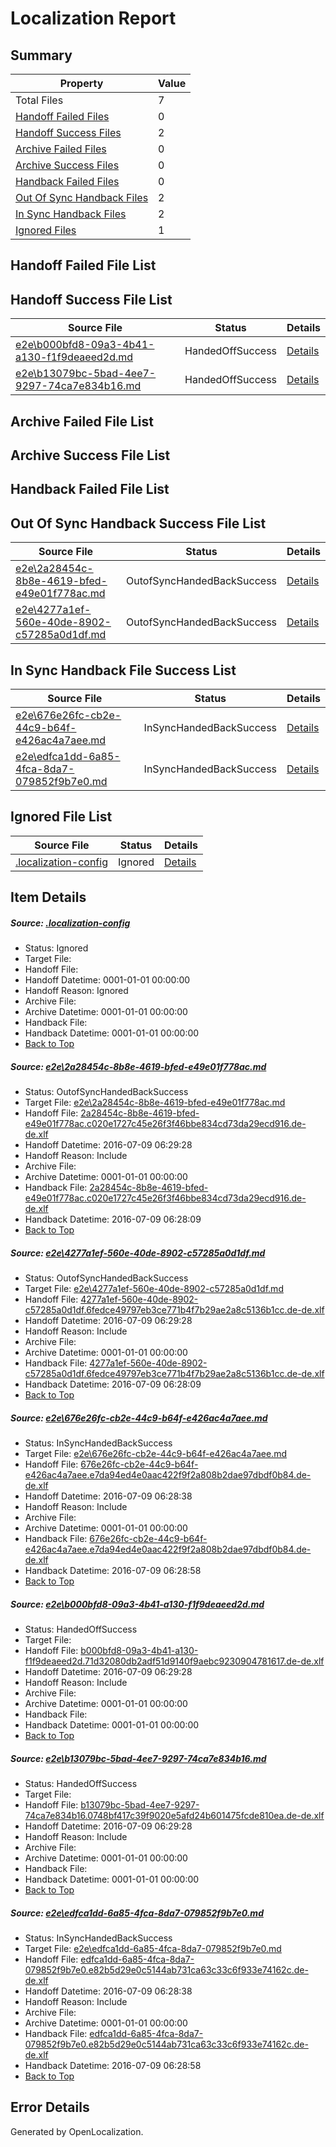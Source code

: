 # <a name='report-top'></a> Localization Report

## Summary
 Property | Value 
 -------- | ----- 
 Total Files | 7
[ Handoff Failed Files ](#handoff-failed-list)| 0
[ Handoff Success Files ](#handoff-success-list)| 2
[ Archive Failed Files ](#archive-failed-list)| 0
[ Archive Success Files ](#archive-success-list)| 0
[ Handback Failed Files ](#handback-failed-list)| 0
[ Out Of Sync Handback Files ](#outofsync-handback-success-list)| 2
[ In Sync Handback Files ](#insync-handback-success-list)| 2
[ Ignored Files ](#ignored-list)| 1

## <a name='handoff-failed-list'></a> Handoff Failed File List

## <a name='handoff-success-list'></a> Handoff Success File List
 Source File | Status | Details 
 ----------- | ------ | ------- 
 [e2e\b000bfd8-09a3-4b41-a130-f1f9deaeed2d.md](https://github.com/OpenLocalizationTestOrg/oltest/blob/f1c3eb66bb1c2a5fd6b03961133323a88db64db7/e2e/b000bfd8-09a3-4b41-a130-f1f9deaeed2d.md) | HandedOffSuccess | [Details](#073633993853dc8eb5334f0e32b3adb75a3b4fd94)
 [e2e\b13079bc-5bad-4ee7-9297-74ca7e834b16.md](https://github.com/OpenLocalizationTestOrg/oltest/blob/f1c3eb66bb1c2a5fd6b03961133323a88db64db7/e2e/b13079bc-5bad-4ee7-9297-74ca7e834b16.md) | HandedOffSuccess | [Details](#a76b07fcca592f2f45f59de155a40ec6f39e7ffd5)

## <a name='archive-failed-list'></a> Archive Failed File List

## <a name='archive-success-list'></a> Archive Success File List

## <a name='handback-failed-list'></a> Handback Failed File List

## <a name='outofsync-handback-success-list'></a> Out Of Sync Handback Success File List
 Source File | Status | Details 
 ----------- | ------ | ------- 
 [e2e\2a28454c-8b8e-4619-bfed-e49e01f778ac.md](https://github.com/OpenLocalizationTestOrg/oltest/blob/2e5896f2e4930e1da464508dd60b42e223fa8bd8/e2e/2a28454c-8b8e-4619-bfed-e49e01f778ac.md) | OutofSyncHandedBackSuccess | [Details](#14e4a7b1848714c58d0a49436859d36bf67f7b9a1)
 [e2e\4277a1ef-560e-40de-8902-c57285a0d1df.md](https://github.com/OpenLocalizationTestOrg/oltest/blob/2e5896f2e4930e1da464508dd60b42e223fa8bd8/e2e/4277a1ef-560e-40de-8902-c57285a0d1df.md) | OutofSyncHandedBackSuccess | [Details](#52a1dcc60c3cce41da3cca33e6f1d61e6a1acbe22)

## <a name='insync-handback-success-list'></a> In Sync Handback File Success List
 Source File | Status | Details 
 ----------- | ------ | ------- 
 [e2e\676e26fc-cb2e-44c9-b64f-e426ac4a7aee.md](https://github.com/OpenLocalizationTestOrg/oltest/blob/54138130a4cef3b3cf21510bcd26846df051c0e4/e2e/676e26fc-cb2e-44c9-b64f-e426ac4a7aee.md) | InSyncHandedBackSuccess | [Details](#61568c67e6be8e9e95684c40699492ab0f37d59a3)
 [e2e\edfca1dd-6a85-4fca-8da7-079852f9b7e0.md](https://github.com/OpenLocalizationTestOrg/oltest/blob/54138130a4cef3b3cf21510bcd26846df051c0e4/e2e/edfca1dd-6a85-4fca-8da7-079852f9b7e0.md) | InSyncHandedBackSuccess | [Details](#e253298ffffd80ff62dd509355898746d7b3398b6)

## <a name='ignored-list'></a> Ignored File List
 Source File | Status | Details 
 ----------- | ------ | ------- 
 [.localization-config](https://github.com/OpenLocalizationTestOrg/oltest/blob/f1c3eb66bb1c2a5fd6b03961133323a88db64db7/.localization-config) | Ignored | [Details](#3d4f252ac210baf56311d7e97dcc2db10974dbd20)

## Item Details
##### <a name='3d4f252ac210baf56311d7e97dcc2db10974dbd20'></a> Source: [.localization-config](https://github.com/OpenLocalizationTestOrg/oltest/blob/f1c3eb66bb1c2a5fd6b03961133323a88db64db7/.localization-config)
* Status: Ignored
* Target File: 
* Handoff File: 
* Handoff Datetime: 0001-01-01 00:00:00
* Handoff Reason: Ignored
* Archive File: 
* Archive Datetime: 0001-01-01 00:00:00
* Handback File: 
* Handback Datetime: 0001-01-01 00:00:00
* [Back to Top](#report-top)

##### <a name='14e4a7b1848714c58d0a49436859d36bf67f7b9a1'></a> Source: [e2e\2a28454c-8b8e-4619-bfed-e49e01f778ac.md](https://github.com/OpenLocalizationTestOrg/oltest/blob/2e5896f2e4930e1da464508dd60b42e223fa8bd8/e2e/2a28454c-8b8e-4619-bfed-e49e01f778ac.md)
* Status: OutofSyncHandedBackSuccess
* Target File: [e2e\2a28454c-8b8e-4619-bfed-e49e01f778ac.md](https://github.com/OpenLocalizationTestOrg/oltest-dede-fly/blob/c8bb0ff6f8827602b67bd7e0bab988ec0a0afb3b/e2e/2a28454c-8b8e-4619-bfed-e49e01f778ac.md)
* Handoff File: [2a28454c-8b8e-4619-bfed-e49e01f778ac.c020e1727c45e26f3f46bbe834cd73da29ecd916.de-de.xlf](https://github.com/OpenLocalizationTestOrg/olhandoff-e2e/blob/f615888946a8e98fbff48815424857756f8d787d/ol-handoff/OpenLocalizationTestOrg/oltest-dede-fly/ci/low/2a28454c-8b8e-4619-bfed-e49e01f778ac.c020e1727c45e26f3f46bbe834cd73da29ecd916.de-de.xlf)
* Handoff Datetime: 2016-07-09 06:29:28
* Handoff Reason: Include
* Archive File: 
* Archive Datetime: 0001-01-01 00:00:00
* Handback File: [2a28454c-8b8e-4619-bfed-e49e01f778ac.c020e1727c45e26f3f46bbe834cd73da29ecd916.de-de.xlf](https://github.com/OpenLocalizationTestOrg/olhandback-e2e/blob/3ff390fb82f19b6a43b0d60c7f4a9076ef006a12/ol-handback/OpenLocalizationTestOrg/oltest-dede-fly/ci/high/2a28454c-8b8e-4619-bfed-e49e01f778ac.c020e1727c45e26f3f46bbe834cd73da29ecd916.de-de.xlf)
* Handback Datetime: 2016-07-09 06:28:09
* [Back to Top](#report-top)

##### <a name='52a1dcc60c3cce41da3cca33e6f1d61e6a1acbe22'></a> Source: [e2e\4277a1ef-560e-40de-8902-c57285a0d1df.md](https://github.com/OpenLocalizationTestOrg/oltest/blob/2e5896f2e4930e1da464508dd60b42e223fa8bd8/e2e/4277a1ef-560e-40de-8902-c57285a0d1df.md)
* Status: OutofSyncHandedBackSuccess
* Target File: [e2e\4277a1ef-560e-40de-8902-c57285a0d1df.md](https://github.com/OpenLocalizationTestOrg/oltest-dede-fly/blob/c8bb0ff6f8827602b67bd7e0bab988ec0a0afb3b/e2e/4277a1ef-560e-40de-8902-c57285a0d1df.md)
* Handoff File: [4277a1ef-560e-40de-8902-c57285a0d1df.6fedce49797eb3ce771b4f7b29ae2a8c5136b1cc.de-de.xlf](https://github.com/OpenLocalizationTestOrg/olhandoff-e2e/blob/f615888946a8e98fbff48815424857756f8d787d/ol-handoff/OpenLocalizationTestOrg/oltest-dede-fly/ci/low/4277a1ef-560e-40de-8902-c57285a0d1df.6fedce49797eb3ce771b4f7b29ae2a8c5136b1cc.de-de.xlf)
* Handoff Datetime: 2016-07-09 06:29:28
* Handoff Reason: Include
* Archive File: 
* Archive Datetime: 0001-01-01 00:00:00
* Handback File: [4277a1ef-560e-40de-8902-c57285a0d1df.6fedce49797eb3ce771b4f7b29ae2a8c5136b1cc.de-de.xlf](https://github.com/OpenLocalizationTestOrg/olhandback-e2e/blob/3ff390fb82f19b6a43b0d60c7f4a9076ef006a12/ol-handback/OpenLocalizationTestOrg/oltest-dede-fly/ci/high/4277a1ef-560e-40de-8902-c57285a0d1df.6fedce49797eb3ce771b4f7b29ae2a8c5136b1cc.de-de.xlf)
* Handback Datetime: 2016-07-09 06:28:09
* [Back to Top](#report-top)

##### <a name='61568c67e6be8e9e95684c40699492ab0f37d59a3'></a> Source: [e2e\676e26fc-cb2e-44c9-b64f-e426ac4a7aee.md](https://github.com/OpenLocalizationTestOrg/oltest/blob/54138130a4cef3b3cf21510bcd26846df051c0e4/e2e/676e26fc-cb2e-44c9-b64f-e426ac4a7aee.md)
* Status: InSyncHandedBackSuccess
* Target File: [e2e\676e26fc-cb2e-44c9-b64f-e426ac4a7aee.md](https://github.com/OpenLocalizationTestOrg/oltest-dede-fly/blob/af6378cc24d6108741ec77db8f40d759395923ac/e2e/676e26fc-cb2e-44c9-b64f-e426ac4a7aee.md)
* Handoff File: [676e26fc-cb2e-44c9-b64f-e426ac4a7aee.e7da94ed4e0aac422f9f2a808b2dae97dbdf0b84.de-de.xlf](https://github.com/OpenLocalizationTestOrg/olhandoff-e2e/blob/b44b89c12e93da7e63e35cd74fa90a6d7ac98b8e/ol-handoff/OpenLocalizationTestOrg/oltest-dede-fly/ci/ht/676e26fc-cb2e-44c9-b64f-e426ac4a7aee.e7da94ed4e0aac422f9f2a808b2dae97dbdf0b84.de-de.xlf)
* Handoff Datetime: 2016-07-09 06:28:38
* Handoff Reason: Include
* Archive File: 
* Archive Datetime: 0001-01-01 00:00:00
* Handback File: [676e26fc-cb2e-44c9-b64f-e426ac4a7aee.e7da94ed4e0aac422f9f2a808b2dae97dbdf0b84.de-de.xlf](https://github.com/OpenLocalizationTestOrg/olhandback-e2e/blob/e25f9c44e352028706861a89bb9ae8d8f6af2ab8/ol-handback/OpenLocalizationTestOrg/oltest-dede-fly/ci/ht/676e26fc-cb2e-44c9-b64f-e426ac4a7aee.e7da94ed4e0aac422f9f2a808b2dae97dbdf0b84.de-de.xlf)
* Handback Datetime: 2016-07-09 06:28:58
* [Back to Top](#report-top)

##### <a name='073633993853dc8eb5334f0e32b3adb75a3b4fd94'></a> Source: [e2e\b000bfd8-09a3-4b41-a130-f1f9deaeed2d.md](https://github.com/OpenLocalizationTestOrg/oltest/blob/f1c3eb66bb1c2a5fd6b03961133323a88db64db7/e2e/b000bfd8-09a3-4b41-a130-f1f9deaeed2d.md)
* Status: HandedOffSuccess
* Target File: 
* Handoff File: [b000bfd8-09a3-4b41-a130-f1f9deaeed2d.71d32080db2adf51d9140f9aebc9230904781617.de-de.xlf](https://github.com/OpenLocalizationTestOrg/olhandoff-e2e/blob/f615888946a8e98fbff48815424857756f8d787d/ol-handoff/OpenLocalizationTestOrg/oltest-dede-fly/ci/low/b000bfd8-09a3-4b41-a130-f1f9deaeed2d.71d32080db2adf51d9140f9aebc9230904781617.de-de.xlf)
* Handoff Datetime: 2016-07-09 06:29:28
* Handoff Reason: Include
* Archive File: 
* Archive Datetime: 0001-01-01 00:00:00
* Handback File: 
* Handback Datetime: 0001-01-01 00:00:00
* [Back to Top](#report-top)

##### <a name='a76b07fcca592f2f45f59de155a40ec6f39e7ffd5'></a> Source: [e2e\b13079bc-5bad-4ee7-9297-74ca7e834b16.md](https://github.com/OpenLocalizationTestOrg/oltest/blob/f1c3eb66bb1c2a5fd6b03961133323a88db64db7/e2e/b13079bc-5bad-4ee7-9297-74ca7e834b16.md)
* Status: HandedOffSuccess
* Target File: 
* Handoff File: [b13079bc-5bad-4ee7-9297-74ca7e834b16.0748bf417c39f9020e5afd24b601475fcde810ea.de-de.xlf](https://github.com/OpenLocalizationTestOrg/olhandoff-e2e/blob/f615888946a8e98fbff48815424857756f8d787d/ol-handoff/OpenLocalizationTestOrg/oltest-dede-fly/ci/low/b13079bc-5bad-4ee7-9297-74ca7e834b16.0748bf417c39f9020e5afd24b601475fcde810ea.de-de.xlf)
* Handoff Datetime: 2016-07-09 06:29:28
* Handoff Reason: Include
* Archive File: 
* Archive Datetime: 0001-01-01 00:00:00
* Handback File: 
* Handback Datetime: 0001-01-01 00:00:00
* [Back to Top](#report-top)

##### <a name='e253298ffffd80ff62dd509355898746d7b3398b6'></a> Source: [e2e\edfca1dd-6a85-4fca-8da7-079852f9b7e0.md](https://github.com/OpenLocalizationTestOrg/oltest/blob/54138130a4cef3b3cf21510bcd26846df051c0e4/e2e/edfca1dd-6a85-4fca-8da7-079852f9b7e0.md)
* Status: InSyncHandedBackSuccess
* Target File: [e2e\edfca1dd-6a85-4fca-8da7-079852f9b7e0.md](https://github.com/OpenLocalizationTestOrg/oltest-dede-fly/blob/af6378cc24d6108741ec77db8f40d759395923ac/e2e/edfca1dd-6a85-4fca-8da7-079852f9b7e0.md)
* Handoff File: [edfca1dd-6a85-4fca-8da7-079852f9b7e0.e82b5d29e0c5144ab731ca63c33c6f933e74162c.de-de.xlf](https://github.com/OpenLocalizationTestOrg/olhandoff-e2e/blob/b44b89c12e93da7e63e35cd74fa90a6d7ac98b8e/ol-handoff/OpenLocalizationTestOrg/oltest-dede-fly/ci/ht/edfca1dd-6a85-4fca-8da7-079852f9b7e0.e82b5d29e0c5144ab731ca63c33c6f933e74162c.de-de.xlf)
* Handoff Datetime: 2016-07-09 06:28:38
* Handoff Reason: Include
* Archive File: 
* Archive Datetime: 0001-01-01 00:00:00
* Handback File: [edfca1dd-6a85-4fca-8da7-079852f9b7e0.e82b5d29e0c5144ab731ca63c33c6f933e74162c.de-de.xlf](https://github.com/OpenLocalizationTestOrg/olhandback-e2e/blob/e25f9c44e352028706861a89bb9ae8d8f6af2ab8/ol-handback/OpenLocalizationTestOrg/oltest-dede-fly/ci/ht/edfca1dd-6a85-4fca-8da7-079852f9b7e0.e82b5d29e0c5144ab731ca63c33c6f933e74162c.de-de.xlf)
* Handback Datetime: 2016-07-09 06:28:58
* [Back to Top](#report-top)


## Error Details

Generated by OpenLocalization.
